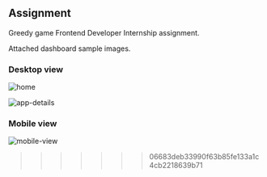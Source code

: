 ## Assignment

Greedy game Frontend Developer Internship assignment.

Attached dashboard sample images.

### Desktop view

![home](https://user-images.githubusercontent.com/65342122/115461228-d16e2880-a246-11eb-8100-6fabef1a8f28.PNG)



![app-details](https://user-images.githubusercontent.com/65342122/115461259-da5efa00-a246-11eb-95e5-d57084f3bb03.PNG)

### Mobile view

![mobile-view](https://user-images.githubusercontent.com/65342122/115461891-915b7580-a247-11eb-85cc-d513f655895c.PNG)
>>>>>>> 06683deb33990f63b85fe133a1c4cb2218639b71
